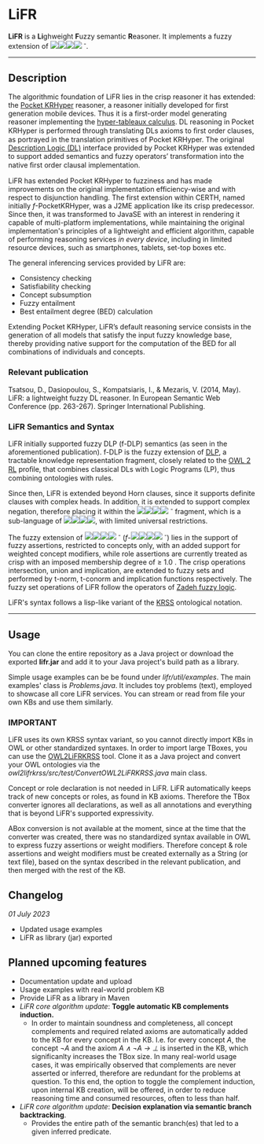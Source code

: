 # LiFR
**LiFR** is a **Li**ghweight **F**uzzy semantic **R**easoner. It implements a fuzzy extension of ![](https://wikimedia.org/api/rest_v1/media/math/render/svg/2302a18e269dbecc43c57c0c2aced3bfae15278d)![](https://wikimedia.org/api/rest_v1/media/math/render/svg/19ef4c7b923a5125ac91aa491838a95ee15b804f)![](https://wikimedia.org/api/rest_v1/media/math/render/svg/0e9730a0ada0426927ff64141eb9f505eca132d4)![](https://wikimedia.org/api/rest_v1/media/math/render/svg/4e63ea009de5efbca2fc285b8550daaed577c6b8) <sup>-</sup>.

------------


## Description ##
The algorithmic foundation of LiFR lies in the crisp reasoner it has extended: the [Pocket KRHyper](http://ceur-ws.org/Vol-189/submission_36.pdf) reasoner, a reasoner initially developed for first generation mobile devices. Thus it is a first-order model generating reasoner implementing the [hyper-tableaux calculus](http://link.springer.com/chapter/10.1007/3-540-69778-0_14). DL reasoning in Pocket KRHyper is performed through translating DLs axioms to ﬁrst order clauses, as portrayed in the translation primitives of Pocket KRHyper. The original [Description Logic (DL)](http://arxiv.org/pdf/1201.4089.pdf) interface provided by Pocket KRHyper was extended to support added semantics and fuzzy operators’ transformation into the native ﬁrst order clausal implementation. 

LiFR has extended Pocket KRHyper to fuzziness and has made improvements on the original implementation efficiency-wise and with respect to disjunction handling. The first extension within CERTH, named initially *f*-PocketKRHyper, was a J2ME application like its crisp predecessor. Since then, it was transformed to JavaSE with an interest in rendering it capable of multi-platform implementations, while maintaining the original implementation's principles of a lightweight and efficient algorithm, capable of performing reasoning services *in every device*, including in limited resource devices, such as smartphones, tablets, set-top boxes etc.

The general inferencing services provided by LiFR are:

 - Consistency checking
 - Satisfiability checking
 - Concept subsumption
 - Fuzzy entailment
 - Best entailment degree (BED) calculation

Extending Pocket KRHyper, LiFR’s default reasoning service consists in the generation of all models that satisfy the input fuzzy knowledge base, thereby providing native support for the computation of the BED for all combinations of individuals and concepts.

### Relevant publication ###
Tsatsou, D., Dasiopoulou, S., Kompatsiaris, I., & Mezaris, V. (2014, May). LiFR: a lightweight fuzzy DL reasoner. In European Semantic Web Conference (pp. 263-267). Springer International Publishing. 

### LiFR Semantics and Syntax ###
LiFR initially supported fuzzy DLP (f-DLP) semantics (as seen in the aforementioned publication). f-DLP is the fuzzy extension of [DLP](http://www.cs.man.ac.uk/~horrocks/Publications/download/2003/p117-grosof.pdf), a tractable knowledge representation fragment, closely related to the [OWL 2 RL](http://www.w3.org/TR/owl2-profiles/#OWL_2_RL) proﬁle, that combines classical DLs with Logic Programs (LP), thus combining ontologies with rules.

Since then, LiFR is extended beyond Horn clauses, since it supports definite clauses with complex heads. In addition, it is extended to support complex negation, therefore placing it within the ![](https://wikimedia.org/api/rest_v1/media/math/render/svg/2302a18e269dbecc43c57c0c2aced3bfae15278d)![](https://wikimedia.org/api/rest_v1/media/math/render/svg/19ef4c7b923a5125ac91aa491838a95ee15b804f)![](https://wikimedia.org/api/rest_v1/media/math/render/svg/0e9730a0ada0426927ff64141eb9f505eca132d4)![](https://wikimedia.org/api/rest_v1/media/math/render/svg/4e63ea009de5efbca2fc285b8550daaed577c6b8) <sup>-</sup> fragment, which is a sub-language of  ![](https://wikimedia.org/api/rest_v1/media/math/render/svg/2302a18e269dbecc43c57c0c2aced3bfae15278d)![](https://wikimedia.org/api/rest_v1/media/math/render/svg/19ef4c7b923a5125ac91aa491838a95ee15b804f)![](https://wikimedia.org/api/rest_v1/media/math/render/svg/0e9730a0ada0426927ff64141eb9f505eca132d4)![](https://wikimedia.org/api/rest_v1/media/math/render/svg/4e63ea009de5efbca2fc285b8550daaed577c6b8), with limited universal restrictions.

The fuzzy extension of ![](https://wikimedia.org/api/rest_v1/media/math/render/svg/2302a18e269dbecc43c57c0c2aced3bfae15278d)![](https://wikimedia.org/api/rest_v1/media/math/render/svg/19ef4c7b923a5125ac91aa491838a95ee15b804f)![](https://wikimedia.org/api/rest_v1/media/math/render/svg/0e9730a0ada0426927ff64141eb9f505eca132d4)![](https://wikimedia.org/api/rest_v1/media/math/render/svg/4e63ea009de5efbca2fc285b8550daaed577c6b8) <sup>-</sup> (*f*-![](https://wikimedia.org/api/rest_v1/media/math/render/svg/2302a18e269dbecc43c57c0c2aced3bfae15278d)![](https://wikimedia.org/api/rest_v1/media/math/render/svg/19ef4c7b923a5125ac91aa491838a95ee15b804f)![](https://wikimedia.org/api/rest_v1/media/math/render/svg/0e9730a0ada0426927ff64141eb9f505eca132d4)![](https://wikimedia.org/api/rest_v1/media/math/render/svg/4e63ea009de5efbca2fc285b8550daaed577c6b8) <sup>-</sup>) lies in the support of fuzzy assertions, restricted to concepts only, with an added support for weighted concept modifiers, while role assertions are currently treated as crisp with an imposed membership degree of ≥ 1.0 . The crisp operations intersection, union and implication, are extended to fuzzy sets and performed by t-norm, t-conorm and implication functions respectively. The fuzzy set operations of LiFR follow the operators of [Zadeh fuzzy logic](http://www-bisc.cs.berkeley.edu/Zadeh-1965.pdf). 

LiFR's syntax follows a lisp-like variant of the [KRSS](http://dl.kr.org/dl97/krss.ps) ontological notation. 


------------
## Usage ##
You can clone the entire repository as a Java project or download the exported **lifr.jar** and add it to your Java project's build path as a library. 

Simple usage examples can be be found under *lifr/util/examples*. The main examples' class is *Problems.java*. It includes toy problems (text), employed to showcase all core LiFR services. You can stream or read from file your own KBs and use them similarly. 

### IMPORTANT ###

LiFR uses its own KRSS syntax variant, so you cannot directly import KBs in OWL or other standardized syntaxes. In order to import large TBoxes, you can use the [OWL2LiFRKRSS](https://github.com/lifr-reasoner/owl2lifrkrss) tool. Clone it as a Java project and convert your OWL ontologies via the *owl2lifrkrss/src/test/ConvertOWL2LiFRKRSS.java* main class. 

Concept or role declaration is not needed in LiFR. LiFR automatically keeps track of new concepts or roles, as found in KB axioms. Therefore the TBox converter ignores all declarations, as well as all annotations and everything that is beyond LiFR's supported expressivity.

ABox conversion is not available at the moment, since at the time that the converter was created, there was no standardized syntax available in OWL to express fuzzy assertions or weight modifiers. Therefore concept & role assertions and weight modifiers must be created externally as a String (or text file), based on the syntax described in the relevant publication, and then merged with the rest of the KB.  
 

## Changelog
*01 July 2023*

- Updated usage examples
- LiFR as library (jar) exported

## Planned upcoming features
- Documentation update and upload
- Usage examples with real-world problem KB
- Provide LiFR as a library in Maven
- *LiFR core algorithm update*: **Toggle automatic KB complements induction.** 
  - In order to maintain soundness and completeness, all concept complements and required related axioms are automatically added to the KB for every concept in the KB. I.e. for every concept *A*, the concept *&not;A* and the axiom *A &and; &not;A &rarr; &perp;* is inserted in the KB, which significanlty increases the TBox size. In many real-world usage cases, it was empirically observed that complements are never asserted or inferred, therefore are redundant for the problems at question. To this end, the option to toggle the complement induction, upon internal KB creation, will be offered, in order to reduce reasoning time and consumed resources, often to less than half. 
- *LiFR core algorithm update*: **Decision explanation via semantic branch backtracking**. 
  - Provides the entire path of the semantic branch(es) that led to a given inferred predicate. 
